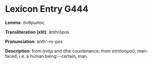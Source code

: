 # Lexicon Entry G444

**Lemma**: ἄνθρωπος

**Transliteration (xlit)**: ánthrōpos

**Pronunciation**: anth'-ro-pos

**Description**:
from ἀνήρ and  (the countenance; from ὀπτάνομαι); man-faced, i.e. a human being:--certain, man.
